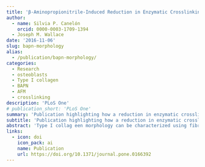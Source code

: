 ```yaml
---
title: 'β-Aminopropionitrile-Induced Reduction in Enzymatic Crosslinking Causes In Vitro Changes in Collagen Morphology and Molecular Composition'
author:
  - name: Silvia P. Canelón
    orcid: 0000-0003-1709-1394
  - Joseph M. Wallace
date: '2016-11-06'
slug: bapn-morphology
alias:
  - /publication/bapn-morphology/
categories:
  - Research
  - osteoblasts
  - Type I collagen
  - BAPN
  - AFM
  - crosslinking
description: 'PLoS One'
# publication_short: 'PLoS One'
summary: 'Publication highlighting how a reduction in enzymatic crosslinking alters type I collagen morphology through an increase in D-spacing.'
subtitle: 'Publication highlighting how a reduction in enzymatic crosslinking alters type I collagen morphology through an increase in D-spacing.'
abstract: 'Type I collag een morphology can be characterized using fibril D-spacing, a metric which describes the periodicity of repeating bands of gap and overlap regions of collagen molecules arranged into collagen fibrils. This fibrillar structure is stabilized by enzymatic crosslinks initiated by lysyl oxidase (LOX), a step which can be disrupted using β-aminopropionitrile (BAPN). Murine in vivo studies have confirmed effects of BAPN on collagen nanostructure and the objective of this study was to evaluate the mechanism of these effects in vitro by measuring D-spacing, evaluating the ratio of mature to immature crosslinks, and quantifying gene expression of type I collagen and LOX. Osteoblasts were cultured in complete media, and differentiated using ascorbic acid, in the presence or absence of 0.25mM BAPN-fumarate. The matrix produced was imaged using atomic force microscopy (AFM) and 2D Fast Fourier transforms were performed to extract D-spacing from individual fibrils. The experiment was repeated for quantitative reverse transcription polymerase chain reaction (qRT-PCR) and Fourier Transform infrared spectroscopy (FTIR) analyses. The D-spacing distribution of collagen produced in the presence of BAPN was shifted toward higher D-spacing values, indicating BAPN affects the morphology of collagen produced in vitro, supporting aforementioned in vivo experiments. In contrast, no difference in gene expression was found for any target gene, suggesting LOX inhibition does not upregulate the LOX gene to compensate for the reduction in aldehyde formation, or regulate expression of genes encoding type I collagen. Finally, the mature to immature crosslink ratio decreased with BAPN treatment and was linked to a reduction in peak percent area of mature crosslink hydroxylysylpyridinoline (HP). In conclusion, in vitro treatment of osteoblasts with low levels of BAPN did not induce changes in genes encoding LOX or type I collagen, but led to an increase in collagen D-spacing as well as a decrease in mature crosslinks.'
links:
  - icon: doi
    icon_pack: ai
    name: Publication
    url: https://doi.org/10.1371/journal.pone.0166392
---
```



